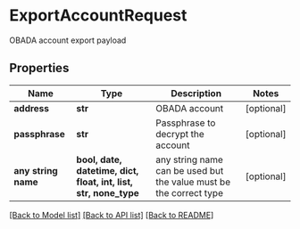 # ExportAccountRequest

OBADA account export payload

## Properties
Name | Type | Description | Notes
------------ | ------------- | ------------- | -------------
**address** | **str** | OBADA account | [optional] 
**passphrase** | **str** | Passphrase to decrypt the account | [optional] 
**any string name** | **bool, date, datetime, dict, float, int, list, str, none_type** | any string name can be used but the value must be the correct type | [optional]

[[Back to Model list]](../README.md#documentation-for-models) [[Back to API list]](../README.md#documentation-for-api-endpoints) [[Back to README]](../README.md)


